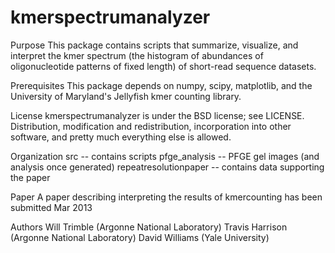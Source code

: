 kmerspectrumanalyzer
==============

Purpose
    This package contains scripts that summarize, visualize, and 
    interpret the kmer spectrum (the histogram of abundances of 
    oligonucleotide patterns of fixed length) of short-read 
    sequence datasets.  

Prerequisites
    This package depends on numpy, scipy, matplotlib, and 
    the University of Maryland's Jellyfish kmer counting library.

License
    kmerspectrumanalyzer is under the BSD license; see LICENSE.
    Distribution, modification and redistribution, incorporation
    into other software, and pretty much everything else is allowed.

Organization
    src    -- contains scripts
    pfge_analysis  -- PFGE gel images (and analysis once generated)
    repeatresolutionpaper  -- contains data supporting the paper

Paper
    A paper describing interpreting the results of kmercounting has
    been submitted Mar 2013

Authors
    Will Trimble (Argonne National Laboratory)
    Travis Harrison (Argonne National Laboratory)
    David Williams (Yale University)
